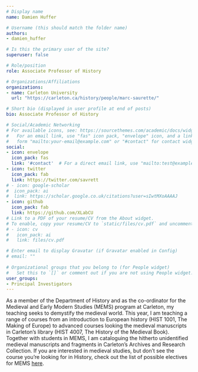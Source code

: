 ```yaml
---
# Display name
name: Damien Huffer

# Username (this should match the folder name)
authors:
- damien_huffer

# Is this the primary user of the site?
superuser: false

# Role/position
role: Associate Professor of History

# Organizations/Affiliations
organizations:
- name: Carleton University
  url: "https://carleton.ca/history/people/marc-saurette/"

# Short bio (displayed in user profile at end of posts)
bio: Associate Professor of History

# Social/Academic Networking
# For available icons, see: https://sourcethemes.com/academic/docs/widgets/#icons
#   For an email link, use "fas" icon pack, "envelope" icon, and a link in the
#   form "mailto:your-email@example.com" or "#contact" for contact widget.
social:
- icon: envelope
  icon_pack: fas
  link: '#contact'  # For a direct email link, use "mailto:test@example.org".
- icon: twitter
  icon_pack: fab
  link: https://twitter.com/savrett
# - icon: google-scholar
#  icon_pack: ai
#  link: https://scholar.google.co.uk/citations?user=sIwtMXoAAAAJ
- icon: github
  icon_pack: fab
  link: https://github.com/XLabCU
# Link to a PDF of your resume/CV from the About widget.
# To enable, copy your resume/CV to `static/files/cv.pdf` and uncomment the lines below.  
# - icon: cv
#   icon_pack: ai
#   link: files/cv.pdf

# Enter email to display Gravatar (if Gravatar enabled in Config)
# email: ""
  
# Organizational groups that you belong to (for People widget)
#   Set this to `[]` or comment out if you are not using People widget.  
user_groups:
- Principal Investigators
---
```


As a member of the Department of History and as the co-ordinator for the Medieval and Early Modern Studies (MEMS) program at Carleton, my teaching seeks to demystify the medieval world. This year, I am teaching a range of courses from an introduction to European history (HIST 1001, The Making of Europe) to advanced courses looking the medieval manuscripts in Carleton’s library (HIST 4007, The History of the Medieval Book). Together with students in MEMS, I am cataloguing the hitherto unidentified medieval manuscripts and fragments in Carleton’s Archives and Research Collection. If you are interested in medieval studies, but don’t see the course you’re looking for in History, check out the list of possible electives for MEMS [here](https://carleton.ca/mems/courses/mems-courses/).
